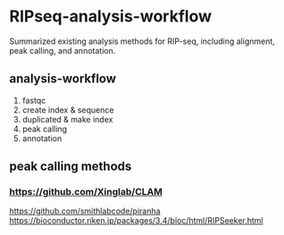 # RIPseq-analysis-workflow
Summarized existing analysis methods for RIP-seq, including alignment, peak calling, and annotation.

## analysis-workflow
1. fastqc
2. create index & sequence
3. duplicated & make index
4. peak calling
5. annotation

## peak calling methods

### https://github.com/Xinglab/CLAM
https://github.com/smithlabcode/piranha
https://bioconductor.riken.jp/packages/3.4/bioc/html/RIPSeeker.html
